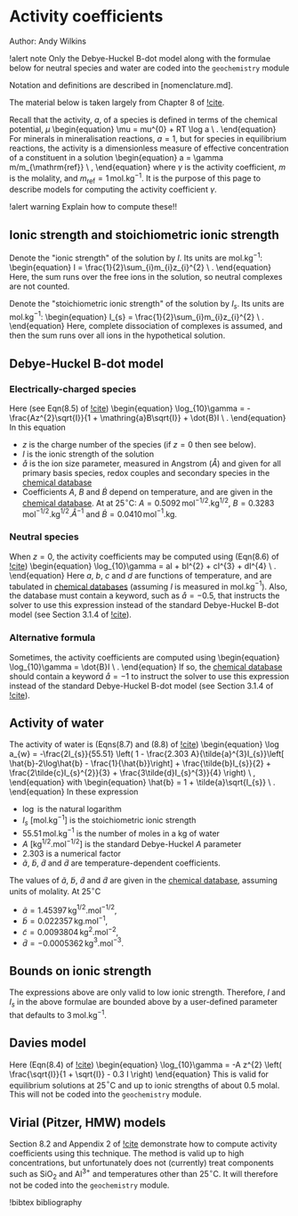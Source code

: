 # Activity coefficients

Author: Andy Wilkins

!alert note
Only the Debye-Huckel B-dot model along with the formulae below for neutral species and water are coded into the `geochemistry` module

Notation and definitions are described in [nomenclature.md].

The material below is taken largely from Chapter 8 of [!cite](bethke_2007).

Recall that the activity, $a$, of a species is defined in terms of the chemical potential, $\mu$
\begin{equation}
\mu = mu^{0} + RT \log a \ .
\end{equation}
For minerals in mineralisation reactions, $a=1$, but for species in equilibrium reactions, the activity is a dimensionless measure of effective concentration of a constituent in a solution
\begin{equation}
a = \gamma m/m_{\mathrm{ref}} \ ,
\end{equation}
where $\gamma$ is the activity coefficient, $m$ is the molality, and $m_{\mathrm{ref}}=1\,$mol.kg$^{-1}$.  It is the purpose of this page to describe models for computing the activity coefficient $\gamma$.

!alert warning
Explain how to compute these!!

## Ionic strength and stoichiometric ionic strength

Denote the "ionic strength" of the solution by $I$.  Its units are mol.kg$^{-1}$:
\begin{equation}
I = \frac{1}{2}\sum_{i}m_{i}z_{i}^{2} \ .
\end{equation}
Here, the sum runs over the free ions in the solution, so neutral complexes are not counted.

Denote the "stoichiometric ionic strength" of the solution by $I_{s}$.  Its units are mol.kg$^{-1}$:
\begin{equation}
I_{s} = \frac{1}{2}\sum_{i}m_{i}z_{i}^{2} \ .
\end{equation}
Here, complete dissociation of complexes is assumed, and then the sum runs over all ions in the hypothetical solution.

## Debye-Huckel B-dot model

### Electrically-charged species

Here (see Eqn(8.5) of [!cite](bethke_2007))
\begin{equation}
\log_{10}\gamma = -\frac{Az^{2}\sqrt{I}}{1 + \mathring{a}B\sqrt{I}} + \dot{B}I \ .
\end{equation}
In this equation

- $z$ is the charge number of the species (if $z=0$ then see below).
- $I$ is the ionic strength of the solution
- $\mathring{a}$ is the ion size parameter, measured in Angstrom ($\mathring{A}$) and given for all primary basis species, redox couples and secondary species in the [chemical database](database.md)
- Coefficients $A$, $B$ and $\dot{B}$ depend on temperature, and are given in the [chemical database](database.md).  At at 25$^{\circ}$C: $A=0.5092\,$mol$^{-1/2}$.kg$^{1/2}$, $B=0.3283\,$mol$^{-1/2}$.kg$^{1/2}$.$\mathring{A}^{-1}$ and $\dot{B}=0.0410\,$mol$^{-1}$.kg.

### Neutral species

When $z=0$, the activity coefficients may be computed using (Eqn(8.6) of [!cite](bethke_2007))
\begin{equation}
\log_{10}\gamma = aI + bI^{2} + cI^{3} + dI^{4} \ .
\end{equation}
Here $a$, $b$, $c$ and $d$ are functions of temperature, and are tabulated in [chemical databases](database.md) (assuming $I$ is measured in mol.kg$^{-1}$).  Also, the database must contain a keyword, such as $\mathring{a}=-0.5$, that instructs the solver to use this expression instead of the standard Debye-Huckel B-dot model (see Section 3.1.4 of [!cite](gwb_reference)).

### Alternative formula

Sometimes, the activity coefficients are computed using
\begin{equation}
\log_{10}\gamma = \dot{B}I \ .
\end{equation}
If so, the [chemical database](database.md) should contain a keyword $\mathring{a}=-1$ to instruct the solver to use this expression instead of the standard Debye-Huckel B-dot model  (see Section 3.1.4 of [!cite](gwb_reference)).

## Activity of water

The activity of water is (Eqns(8.7) and (8.8) of [!cite](bethke_2007))
\begin{equation}
\log a_{w} = -\frac{2I_{s}}{55.51} \left(
1 - \frac{2.303 A}{\tilde{a}^{3}I_{s}}\left[ \hat{b}-2\log\hat{b} - \frac{1}{\hat{b}}\right] + \frac{\tilde{b}I_{s}}{2} + \frac{2\tilde{c}I_{s}^{2}}{3} + \frac{3\tilde{d}I_{s}^{3}}{4}
\right) \ ,
\end{equation}
with
\begin{equation}
\hat{b} = 1 + \tilde{a}\sqrt{I_{s}} \ .
\end{equation}
In these expression

- $\log$ is the natural logarithm
- $I_{s}$ \[mol.kg$^{-1}$\] is the stoichiometric ionic strength
- $55.51\,$mol.kg$^{-1}$ is the number of moles in a kg of water
- $A$ \[kg$^{1/2}$.mol$^{-1/2}$\] is the standard Debye-Huckel $A$ parameter
- 2.303 is a numerical factor
- $\tilde{a}$, $\tilde{b}$, $\tilde{d}$ and $\tilde{d}$ are temperature-dependent coefficients.

The values of $\tilde{a}$, $\tilde{b}$, $\tilde{d}$ and $\tilde{d}$ are given in the [chemical database](database.md), assuming units of molality.  At 25$^{\circ}$C

- $\tilde{a}=1.45397\,$kg$^{1/2}$.mol$^{-1/2}$,
- $\tilde{b}=0.022357\,$kg.mol$^{-1}$,
- $\tilde{c}=0.0093804\,$kg$^{2}$.mol$^{-2}$,
- $\tilde{d}=-0.0005362\,$kg$^{3}$.mol$^{-3}$.

## Bounds on ionic strength

The expressions above are only valid to low ionic strength.  Therefore, $I$ and $I_{s}$ in the above formulae are bounded above by a user-defined parameter that defaults to $3\,$mol.kg$^{-1}$.

## Davies model

Here (Eqn(8.4) of [!cite](bethke_2007))
\begin{equation}
\log_{10}\gamma = -A z^{2} \left( \frac{\sqrt{I}}{1 + \sqrt{I}} - 0.3 I \right)
\end{equation}
This is valid for equilibrium solutions at 25$^{\circ}$C and up to ionic strengths of about 0.5 molal.  This will not be coded into the `geochemistry` module.

## Virial (Pitzer, HMW) models

Section 8.2 and Appendix 2 of [!cite](bethke_2007) demonstrate how to compute activity coefficients using this technique.  The method is valid up to high concentrations, but unfortunately does not (currently) treat components such as SiO$_{2}$ and Al$^{3+}$ and temperatures other than 25$^{\circ}$C.  It will therefore not be coded into the `geochemistry` module.




!bibtex bibliography
